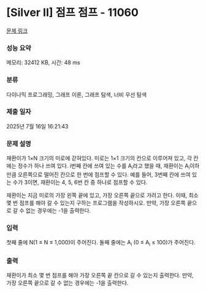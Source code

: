 # [Silver II] 점프 점프 - 11060 

[문제 링크](https://www.acmicpc.net/problem/11060) 

### 성능 요약

메모리: 32412 KB, 시간: 48 ms

### 분류

다이나믹 프로그래밍, 그래프 이론, 그래프 탐색, 너비 우선 탐색

### 제출 일자

2025년 7월 16일 16:21:43

### 문제 설명

<p>재환이가 1×N 크기의 미로에 갇혀있다. 미로는 1×1 크기의 칸으로 이루어져 있고, 각 칸에는 정수가 하나 쓰여 있다. i번째 칸에 쓰여 있는 수를 A<sub>i</sub>라고 했을 때, 재환이는 A<sub>i</sub>이하만큼 오른쪽으로 떨어진 칸으로 한 번에 점프할 수 있다. 예를 들어, 3번째 칸에 쓰여 있는 수가 3이면, 재환이는 4, 5, 6번 칸 중 하나로 점프할 수 있다.</p>

<p>재환이는 지금 미로의 가장 왼쪽 끝에 있고, 가장 오른쪽 끝으로 가려고 한다. 이때, 최소 몇 번 점프를 해야 갈 수 있는지 구하는 프로그램을 작성하시오. 만약, 가장 오른쪽 끝으로 갈 수 없는 경우에는 -1을 출력한다.</p>

### 입력 

 <p>첫째 줄에 N(1 ≤ N ≤ 1,000)이 주어진다. 둘째 줄에는 A<sub>i</sub> (0 ≤ A<sub>i</sub> ≤ 100)가 주어진다.</p>

### 출력 

 <p>재환이가 최소 몇 번 점프를 해야 가장 오른쪽 끝 칸으로 갈 수 있는지 출력한다. 만약, 가장 오른쪽 끝으로 갈 수 없는 경우에는 -1을 출력한다.</p>

